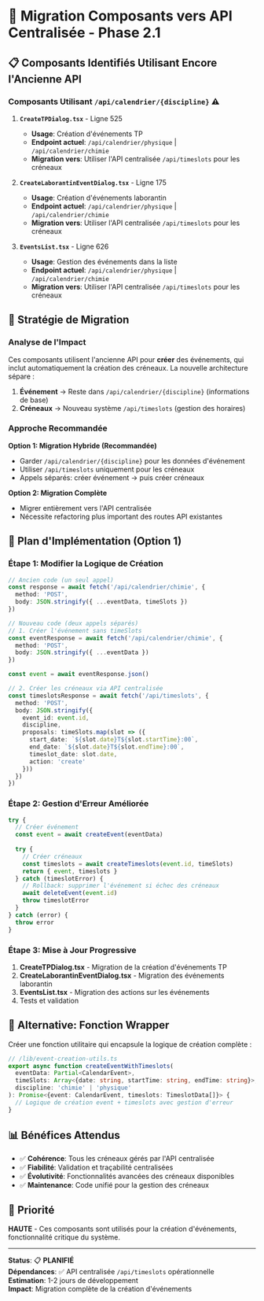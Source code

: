 # 🔄 Migration Composants vers API Centralisée - Phase 2.1

## 📋 Composants Identifiés Utilisant Encore l'Ancienne API

### Composants Utilisant `/api/calendrier/{discipline}` ⚠️

1. **`CreateTPDialog.tsx`** - Ligne 525
   - **Usage**: Création d'événements TP
   - **Endpoint actuel**: `/api/calendrier/physique` | `/api/calendrier/chimie`
   - **Migration vers**: Utiliser l'API centralisée `/api/timeslots` pour les créneaux

2. **`CreateLaborantinEventDialog.tsx`** - Ligne 175  
   - **Usage**: Création d'événements laborantin
   - **Endpoint actuel**: `/api/calendrier/physique` | `/api/calendrier/chimie`
   - **Migration vers**: Utiliser l'API centralisée `/api/timeslots` pour les créneaux

3. **`EventsList.tsx`** - Ligne 626
   - **Usage**: Gestion des événements dans la liste
   - **Endpoint actuel**: `/api/calendrier/physique` | `/api/calendrier/chimie`
   - **Migration vers**: Utiliser l'API centralisée `/api/timeslots` pour les créneaux

## 🎯 Stratégie de Migration

### Analyse de l'Impact

Ces composants utilisent l'ancienne API pour **créer** des événements, qui inclut automatiquement la création des créneaux. La nouvelle architecture sépare :

1. **Événement** → Reste dans `/api/calendrier/{discipline}` (informations de base)
2. **Créneaux** → Nouveau système `/api/timeslots` (gestion des horaires)

### Approche Recommandée

**Option 1: Migration Hybride (Recommandée)**
- Garder `/api/calendrier/{discipline}` pour les données d'événement
- Utiliser `/api/timeslots` uniquement pour les créneaux
- Appels séparés: créer événement → puis créer créneaux

**Option 2: Migration Complète**
- Migrer entièrement vers l'API centralisée
- Nécessite refactoring plus important des routes API existantes

## 📝 Plan d'Implémentation (Option 1)

### Étape 1: Modifier la Logique de Création
```typescript
// Ancien code (un seul appel)
const response = await fetch('/api/calendrier/chimie', {
  method: 'POST',
  body: JSON.stringify({ ...eventData, timeSlots })
})

// Nouveau code (deux appels séparés)
// 1. Créer l'événement sans timeSlots
const eventResponse = await fetch('/api/calendrier/chimie', {
  method: 'POST', 
  body: JSON.stringify({ ...eventData })
})

const event = await eventResponse.json()

// 2. Créer les créneaux via API centralisée
const timeslotsResponse = await fetch('/api/timeslots', {
  method: 'POST',
  body: JSON.stringify({
    event_id: event.id,
    discipline,
    proposals: timeSlots.map(slot => ({
      start_date: `${slot.date}T${slot.startTime}:00`,
      end_date: `${slot.date}T${slot.endTime}:00`,
      timeslot_date: slot.date,
      action: 'create'
    }))
  })
})
```

### Étape 2: Gestion d'Erreur Améliorée
```typescript
try {
  // Créer événement
  const event = await createEvent(eventData)
  
  try {
    // Créer créneaux
    const timeslots = await createTimeslots(event.id, timeSlots)
    return { event, timeslots }
  } catch (timeslotError) {
    // Rollback: supprimer l'événement si échec des créneaux
    await deleteEvent(event.id)
    throw timeslotError
  }
} catch (error) {
  throw error
}
```

### Étape 3: Mise à Jour Progressive
1. **CreateTPDialog.tsx** - Migration de la création d'événements TP
2. **CreateLaborantinEventDialog.tsx** - Migration des événements laborantin  
3. **EventsList.tsx** - Migration des actions sur les événements
4. Tests et validation

## 🔄 Alternative: Fonction Wrapper

Créer une fonction utilitaire qui encapsule la logique de création complète :

```typescript
// /lib/event-creation-utils.ts
export async function createEventWithTimeslots(
  eventData: Partial<CalendarEvent>,
  timeSlots: Array<{date: string, startTime: string, endTime: string}>,
  discipline: 'chimie' | 'physique'
): Promise<{event: CalendarEvent, timeslots: TimeslotData[]}> {
  // Logique de création event + timeslots avec gestion d'erreur
}
```

## 📊 Bénéfices Attendus

- ✅ **Cohérence**: Tous les créneaux gérés par l'API centralisée
- ✅ **Fiabilité**: Validation et traçabilité centralisées
- ✅ **Évolutivité**: Fonctionnalités avancées des créneaux disponibles
- ✅ **Maintenance**: Code unifié pour la gestion des créneaux

## 🎯 Priorité

**HAUTE** - Ces composants sont utilisés pour la création d'événements, fonctionnalité critique du système.

---

**Status**: 📋 **PLANIFIÉ**  
**Dépendances**: ✅ API centralisée `/api/timeslots` opérationnelle  
**Estimation**: 1-2 jours de développement  
**Impact**: Migration complète de la création d'événements
